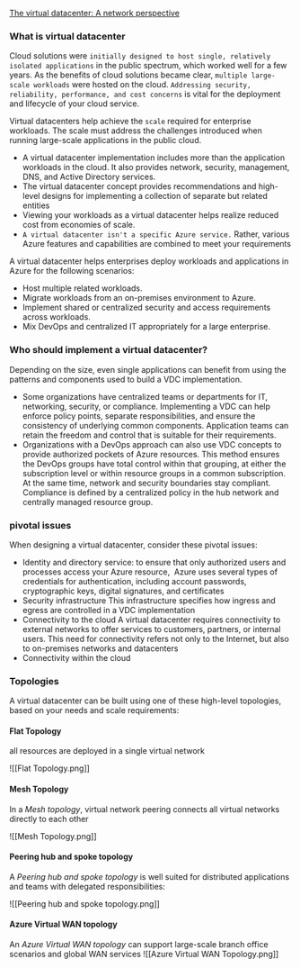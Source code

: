 [The virtual datacenter: A network perspective](https://learn.microsoft.com/en-us/azure/cloud-adoption-framework/resources/networking-vdc)

### What is virtual datacenter

Cloud solutions were `initially designed to host single, relatively isolated applications` in the public spectrum, which worked well for a few years. As the benefits of cloud solutions became clear, `multiple large-scale workloads` were hosted on the cloud. `Addressing security, reliability, performance, and cost concerns` is vital for the deployment and lifecycle of your cloud service.

Virtual datacenters help achieve the `scale` required for enterprise workloads. The scale must address the challenges introduced when running large-scale applications in the public cloud.

- A virtual datacenter implementation includes more than the application workloads in the cloud. It also provides network, security, management, DNS, and Active Directory services.
- The virtual datacenter concept provides recommendations and high-level designs for implementing a collection of separate but related entities
-  Viewing your workloads as a virtual datacenter helps realize reduced cost from economies of scale.
- `A virtual datacenter isn't a specific Azure service.` Rather, various Azure features and capabilities are combined to meet your requirements

A virtual datacenter helps enterprises deploy workloads and applications in Azure for the following scenarios:

- Host multiple related workloads.
- Migrate workloads from an on-premises environment to Azure.
- Implement shared or centralized security and access requirements across workloads.
- Mix DevOps and centralized IT appropriately for a large enterprise.

### Who should implement a virtual datacenter?

Depending on the size, even single applications can benefit from using the patterns and components used to build a VDC implementation.

- Some organizations have centralized teams or departments for IT, networking, security, or compliance. Implementing a VDC can help enforce policy points, separate responsibilities, and ensure the consistency of underlying common components. Application teams can retain the freedom and control that is suitable for their requirements.
- Organizations with a DevOps approach can also use VDC concepts to provide authorized pockets of Azure resources. This method ensures the DevOps groups have total control within that grouping, at either the subscription level or within resource groups in a common subscription. At the same time, network and security boundaries stay compliant. Compliance is defined by a centralized policy in the hub network and centrally managed resource group.

### pivotal issues

When designing a virtual datacenter, consider these pivotal issues:

- Identity and directory service: 
    to ensure that only authorized users and processes access your Azure resource,  Azure uses several types of credentials for authentication, including account passwords, cryptographic keys, digital signatures, and certificates
- Security infrastructure
    This infrastructure specifies how ingress and egress are controlled in a VDC implementation
- Connectivity to the cloud
    A virtual datacenter requires connectivity to external networks to offer services to customers, partners, or internal users. This need for connectivity refers not only to the Internet, but also to on-premises networks and datacenters
- Connectivity within the cloud

### Topologies

A virtual datacenter can be built using one of these high-level topologies, based on your needs and scale requirements:

#### Flat Topology

all resources are deployed in a single virtual network

![[Flat Topology.png]]

#### Mesh Topology

In a _Mesh topology_, virtual network peering connects all virtual networks directly to each other

![[Mesh Topology.png]]

#### Peering hub and spoke topology

A _Peering hub and spoke topology_ is well suited for distributed applications and teams with delegated responsibilities:

![[Peering hub and spoke topology.png]]

#### Azure Virtual WAN topology

An _Azure Virtual WAN topology_ can support large-scale branch office scenarios and global WAN services
![[Azure Virtual WAN Topology.png]]

